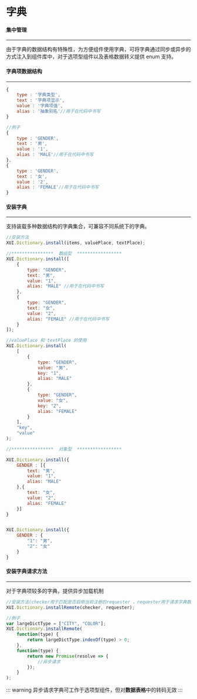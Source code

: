 # 字典

#### 集中管理

---

由于字典的数据结构有特殊性，为方便组件使用字典，可将字典通过同步或异步的方式注入到组件库中，对于选项型组件以及表格数据转义提供 enum 支持。

#### 字典项数据结构

---

```js
{
    type : '字典类型',
    text : '字典项显示',
    value : '字典项值',
    alias : '抽象别名'//用于在代码中书写
}

//例子
{
    type : 'GENDER',
    text : '男',
    value : '1',
    alias : 'MALE'//用于在代码中书写
},
{
    type : 'GENDER',
    text : '女',
    value : '2',
    alias : 'FEMALE'//用于在代码中书写
}
```

#### 安装字典

---

支持装载多种数据结构的字典集合，可兼容不同系统下的字典。

```js
//安装方法
XUI.Dictionary.install(items, valuePlace, textPlace);

//****************  数组型  *****************
XUI.Dictionary.install([
	{
		type: "GENDER",
		text: "男",
		value: "1",
		alias: "MALE" //用于在代码中书写
	},
	{
		type: "GENDER",
		text: "女",
		value: "2",
		alias: "FEMALE" //用于在代码中书写
	}
]);

//valuePlace 和 textPlace 的使用
XUI.Dictionary.install(
	[
		{
			type: "GENDER",
			value: "男",
			key: "1",
			alias: "MALE"
		},
		{
			type: "GENDER",
			value: "女",
			key: "2",
			alias: "FEMALE"
		}
	],
	"key",
	"value"
);

//****************  对象型  *****************

XUI.Dictionary.install({
    GENDER : [{
        text: "男",
		value: "1",
		alias: "MALE"
    },{
        text: "女",
		value: "2",
		alias: "FEMALE"
    }]
}


XUI.Dictionary.install({
    GENDER : {
        "1": "男",
		"2": "女"
    }
}
```

#### 安装字典请求方法

---

对于字典项较多的字典，提供异步加载机制

```js
//安装方法(checker用于匹配是否启用当前注册的requester ，requester用于请求字典数据)可安装多组checker-requester
XUI.Dictionary.installRemote(checker, requester);

//例子
var largeDictType = ["CITY", "COLOR"];
XUI.Dictionary.installRemote(
	function(type) {
		return largeDictType.indexOf(type) > 0;
	},
	function(type) {
		return new Promise(resolve => {
			//异步请求
		});
	}
);
```

::: warning
异步请求字典可工作于选项型组件，但对**数据表格**中的转码无效
:::
